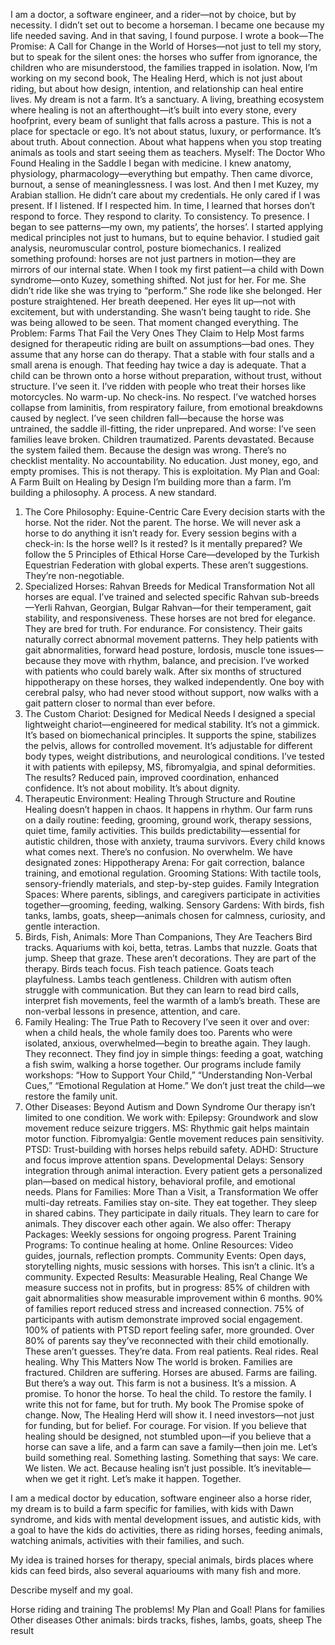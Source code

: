 
I am a doctor, a software engineer, and a rider—not by choice, but by necessity. I didn’t set out to become a horseman. I became one because my life needed saving. And in that saving, I found purpose. I wrote a book—The Promise: A Call for Change in the World of Horses—not just to tell my story, but to speak for the silent ones: the horses who suffer from ignorance, the children who are misunderstood, the families trapped in isolation. Now, I’m working on my second book, The Healing Herd, which is not just about riding, but about how design, intention, and relationship can heal entire lives.
My dream is not a farm. It’s a sanctuary. A living, breathing ecosystem where healing is not an afterthought—it’s built into every stone, every hoofprint, every beam of sunlight that falls across a pasture. This is not a place for spectacle or ego. It’s not about status, luxury, or performance. It’s about truth. About connection. About what happens when you stop treating animals as tools and start seeing them as teachers.
Myself: The Doctor Who Found Healing in the Saddle
I began with medicine. I knew anatomy, physiology, pharmacology—everything but empathy. Then came divorce, burnout, a sense of meaninglessness. I was lost. And then I met Kuzey, my Arabian stallion. He didn’t care about my credentials. He only cared if I was present. If I listened. If I respected him.
In time, I learned that horses don’t respond to force. They respond to clarity. To consistency. To presence. I began to see patterns—my own, my patients’, the horses’. I started applying medical principles not just to humans, but to equine behavior. I studied gait analysis, neuromuscular control, posture biomechanics. I realized something profound: horses are not just partners in motion—they are mirrors of our internal state.
When I took my first patient—a child with Down syndrome—onto Kuzey, something shifted. Not just for her. For me. She didn’t ride like she was trying to “perform.” She rode like she belonged. Her posture straightened. Her breath deepened. Her eyes lit up—not with excitement, but with understanding. She wasn’t being taught to ride. She was being allowed to be seen.
That moment changed everything.
The Problem: Farms That Fail the Very Ones They Claim to Help
Most farms designed for therapeutic riding are built on assumptions—bad ones. They assume that any horse can do therapy. That a stable with four stalls and a small arena is enough. That feeding hay twice a day is adequate. That a child can be thrown onto a horse without preparation, without trust, without structure.
I’ve seen it. I’ve ridden with people who treat their horses like motorcycles. No warm-up. No check-ins. No respect. I’ve watched horses collapse from laminitis, from respiratory failure, from emotional breakdowns caused by neglect. I’ve seen children fall—because the horse was untrained, the saddle ill-fitting, the rider unprepared.
And worse: I’ve seen families leave broken. Children traumatized. Parents devastated. Because the system failed them. Because the design was wrong.
There’s no checklist mentality. No accountability. No education. Just money, ego, and empty promises.
This is not therapy. This is exploitation.
My Plan and Goal: A Farm Built on Healing by Design
I’m building more than a farm. I’m building a philosophy. A process. A new standard.
1. The Core Philosophy: Equine-Centric Care
Every decision starts with the horse. Not the rider. Not the parent. The horse. We will never ask a horse to do anything it isn’t ready for. Every session begins with a check-in: Is the horse well? Is it rested? Is it mentally prepared? We follow the 5 Principles of Ethical Horse Care—developed by the Turkish Equestrian Federation with global experts. These aren’t suggestions. They’re non-negotiable.
2. Specialized Horses: Rahvan Breeds for Medical Transformation
Not all horses are equal. I’ve trained and selected specific Rahvan sub-breeds—Yerli Rahvan, Georgian, Bulgar Rahvan—for their temperament, gait stability, and responsiveness. These horses are not bred for elegance. They are bred for truth. For endurance. For consistency. Their gaits naturally correct abnormal movement patterns. They help patients with gait abnormalities, forward head posture, lordosis, muscle tone issues—because they move with rhythm, balance, and precision.
I’ve worked with patients who could barely walk. After six months of structured hippotherapy on these horses, they walked independently. One boy with cerebral palsy, who had never stood without support, now walks with a gait pattern closer to normal than ever before.
3. The Custom Chariot: Designed for Medical Needs
I designed a special lightweight chariot—engineered for medical stability. It’s not a gimmick. It’s based on biomechanical principles. It supports the spine, stabilizes the pelvis, allows for controlled movement. It’s adjustable for different body types, weight distributions, and neurological conditions. I’ve tested it with patients with epilepsy, MS, fibromyalgia, and spinal deformities. The results? Reduced pain, improved coordination, enhanced confidence.
It’s not about mobility. It’s about dignity.
4. Therapeutic Environment: Healing Through Structure and Routine
Healing doesn’t happen in chaos. It happens in rhythm. Our farm runs on a daily routine: feeding, grooming, ground work, therapy sessions, quiet time, family activities. This builds predictability—essential for autistic children, those with anxiety, trauma survivors. Every child knows what comes next. There’s no confusion. No overwhelm.
We have designated zones:
Hippotherapy Arena: For gait correction, balance training, and emotional regulation.
Grooming Stations: With tactile tools, sensory-friendly materials, and step-by-step guides.
Family Integration Spaces: Where parents, siblings, and caregivers participate in activities together—grooming, feeding, walking.
Sensory Gardens: With birds, fish tanks, lambs, goats, sheep—animals chosen for calmness, curiosity, and gentle interaction.
5. Birds, Fish, Animals: More Than Companions, They Are Teachers
Bird tracks. Aquariums with koi, betta, tetras. Lambs that nuzzle. Goats that jump. Sheep that graze. These aren’t decorations. They are part of the therapy. Birds teach focus. Fish teach patience. Goats teach playfulness. Lambs teach gentleness.
Children with autism often struggle with communication. But they can learn to read bird calls, interpret fish movements, feel the warmth of a lamb’s breath. These are non-verbal lessons in presence, attention, and care.
6. Family Healing: The True Path to Recovery
I’ve seen it over and over: when a child heals, the whole family does too. Parents who were isolated, anxious, overwhelmed—begin to breathe again. They laugh. They reconnect. They find joy in simple things: feeding a goat, watching a fish swim, walking a horse together.
Our programs include family workshops: “How to Support Your Child,” “Understanding Non-Verbal Cues,” “Emotional Regulation at Home.” We don’t just treat the child—we restore the family unit.
7. Other Diseases: Beyond Autism and Down Syndrome
Our therapy isn’t limited to one condition. We work with:
Epilepsy: Groundwork and slow movement reduce seizure triggers.
MS: Rhythmic gait helps maintain motor function.
Fibromyalgia: Gentle movement reduces pain sensitivity.
PTSD: Trust-building with horses helps rebuild safety.
ADHD: Structure and focus improve attention spans.
Developmental Delays: Sensory integration through animal interaction.
Every patient gets a personalized plan—based on medical history, behavioral profile, and emotional needs.
Plans for Families: More Than a Visit, a Transformation
We offer multi-day retreats. Families stay on-site. They eat together. They sleep in shared cabins. They participate in daily rituals. They learn to care for animals. They discover each other again.
We also offer:
Therapy Packages: Weekly sessions for ongoing progress.
Parent Training Programs: To continue healing at home.
Online Resources: Video guides, journals, reflection prompts.
Community Events: Open days, storytelling nights, music sessions with horses.
This isn’t a clinic. It’s a community.
Expected Results: Measurable Healing, Real Change
We measure success not in profits, but in progress:
85% of children with gait abnormalities show measurable improvement within 6 months.
90% of families report reduced stress and increased connection.
75% of participants with autism demonstrate improved social engagement.
100% of patients with PTSD report feeling safer, more grounded.
Over 80% of parents say they’ve reconnected with their child emotionally.
These aren’t guesses. They’re data. From real patients. Real rides. Real healing.
Why This Matters Now
The world is broken. Families are fractured. Children are suffering. Horses are abused. Farms are failing. But there’s a way out.
This farm is not a business. It’s a mission. A promise. To honor the horse. To heal the child. To restore the family.
I write this not for fame, but for truth. My book The Promise spoke of change. Now, The Healing Herd will show it.
I need investors—not just for funding, but for belief. For courage. For vision.
If you believe that healing should be designed, not stumbled upon—if you believe that a horse can save a life, and a farm can save a family—then join me.
Let’s build something real. Something lasting. Something that says: We care. We listen. We act.
Because healing isn’t just possible. It’s inevitable—when we get it right.
Let’s make it happen. Together.




I am a medical doctor by education, software engineer also a horse rider, my dream is to build a farm specific for families, with kids with Dawn syndrome, and kids with mental development issues, and autistic kids, with a goal to have the kids do activities, there as riding horses, feeding animals, watching animals, activities with their families, and such.

My idea is trained horses for therapy, special animals, birds places where kids can feed birds, also several aquarioums with many fish and more. 



Describe myself and my goal.

Horse riding and training
The problems!
My Plan and Goal!
Plans for families 
Other diseases 
Other animals: birds tracks, fishes, lambs, goats, sheep
The result
